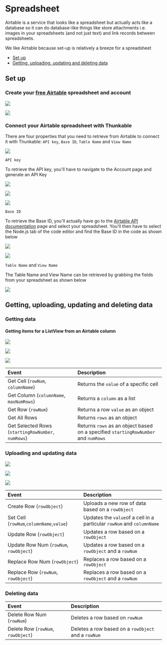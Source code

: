 # Spreadsheet

Airtable is a service that looks like a spreadsheet but actually acts like a database so it can do database-like things like store attachments i.e. images in your spreadsheets \(and not just text\) and link records between spreadsheets.

We like Airtable because set-up is relatively a breeze for a spreadsheet

* [Set up](spreadsheet.md#set-up)
* [Getting, uploading, updating and deleting data](spreadsheet.md#getting-uploading-updating-and-deleting-data-in-a-spreadsheet)

## Set up

### Create your [free Airtable](https://airtable.com/) spreadsheet and account

![](../../../../.gitbook/assets/spreadsheet-airtable-fig-1.png)

![](../../../../.gitbook/assets/spreadsheet-airtable-fig-2.png)

### Connect your Airtable spreadsheet with Thunkable

There are four properties that you need to retrieve from Airtable to connect it with Thunkable: `API key`, `Base ID`, `Table Name` and `View Name`

![](../../../../.gitbook/assets/spreadsheet-airtable-fig-3.png)

`API key`

To retrieve the API key, you'll have to navigate to the Account page and generate an API Key

![](../../../../.gitbook/assets/spreadsheet-airtable-fig-4.png)

![](../../../../.gitbook/assets/spreadsheet-airtable-fig-5.png)

![](../../../../.gitbook/assets/spreadsheet-airtable-fig-6-1.png)

`Base ID`

To retrieve the Base ID, you'll actually have go to the [Airtable API documentation](https://airtable.com/api) page and select your spreadsheet. You'll then have to select the Node.js tab of the code editor and find the Base ID in the code as shown below

![](../../../../.gitbook/assets/spreadsheet-airtable-fig-7.png)

![](../../../../.gitbook/assets/spreadsheet-airtable-fig-8-1.png)

`Table Name` and `View Name`

The Table Name and View Name can be retrieved by grabbing the fields from your spreadsheet as shown below

![](../../../../.gitbook/assets/spreadsheet-airtable-fig-9.png)

## Getting, uploading, updating and deleting data

### Getting data

#### Getting items for a ListView from an Airtable column

![](../../../../.gitbook/assets/spreadsheet-airtable-fig-10.png)

![](../../../../.gitbook/assets/spreadsheet-airtable-fig-11-1.png)

![](../../../../.gitbook/assets/screen-shot-2018-04-23-at-9.35.12-pm.png)

| Event | Description |
| :--- | :--- |
| Get Cell \(`rowNum`, `columnName`\) | Returns the `value` of a specific cell |
| Get Column \(`columnName`, `maxNumRows`\) | Returns a `column` as a list |
| Get Row \(`rowNum`\) | Returns a row  `value` as an object |
| Get All Rows | Returns `rows` as an object |
| Get Selected Rows \(`startingRowNumber`, `numRows`\) | Returns `rows` as an object based on a specified `startingRowNumber` and `numRows` |

### Uploading and updating data

![](../../../../.gitbook/assets/spreadsheet-airtable-fig-14.png)

![](../../../../.gitbook/assets/spreadsheet-airtable-fig-15-1.png)

![](../../../../.gitbook/assets/screen-shot-2018-04-23-at-9.34.58-pm.png)

| Event | Description |
| :--- | :--- |
| Create Row \(`rowObject`\) | Uploads a new row of data based on a `rowObject` |
| Set Cell \(`rowNum`,`columnName`,`value`\) | Updates the `value`of a cell in a particular `rowNum` and `columnName` |
| Update Row \(`rowObject`\) | Updates a row based on a `rowObject` |
| Update Row Num \(`rowNum`, `rowObject`\) | Updates a row based on a `rowObject` and a `rowNum` |
| Replace Row Num \(`rowObject`\) | Replaces a row based on a `rowObject` |
| Replace Row \(`rowNum`, `rowObject`\) | Replaces a row based on a `rowObject` and a `rowNum` |

### Deleting data

| Event | Description |
| :--- | :--- |
| Delete Row Num \(`rowNum`\) | Deletes a row based on `rowNum` |
| Delete Row \(`rowNum`, `rowObject`\) | Deletes a row based on a `rowObject` and a `rowNum` |

